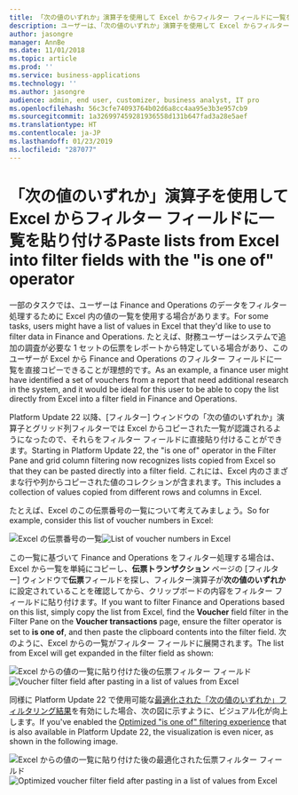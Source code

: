 ```yaml
---
title: 「次の値のいずれか」演算子を使用して Excel からフィルター フィールドに一覧を貼り付ける
description: ユーザーは、「次の値のいずれか」演算子を使用して Excel からフィルター フィールドに一覧を正しく貼り付けられるようになりました。
author: jasongre
manager: AnnBe
ms.date: 11/01/2018
ms.topic: article
ms.prod: ''
ms.service: business-applications
ms.technology: ''
ms.author: jasongre
audience: admin, end user, customizer, business analyst, IT pro
ms.openlocfilehash: 56c3cfe74093764b02d6a8cc4aa95e3b3e957cb9
ms.sourcegitcommit: 1a326997459281936558d131b647fad3a28e5aef
ms.translationtype: HT
ms.contentlocale: ja-JP
ms.lasthandoff: 01/23/2019
ms.locfileid: "287077"
---
```

# <a name="paste-lists-from-excel-into-filter-fields-with-the-is-one-of-operator"></a><span data-ttu-id="2ca20-103">「次の値のいずれか」演算子を使用して Excel からフィルター フィールドに一覧を貼り付ける</span><span class="sxs-lookup"><span data-stu-id="2ca20-103">Paste lists from Excel into filter fields with the "is one of" operator</span></span>

<span data-ttu-id="2ca20-104">一部のタスクでは、ユーザーは Finance and Operations のデータをフィルター処理するために Excel 内の値の一覧を使用する場合があります。</span><span class="sxs-lookup"><span data-stu-id="2ca20-104">For some tasks, users might have a list of values in Excel that they'd like to use to filter data in Finance and Operations.</span></span> <span data-ttu-id="2ca20-105">たとえば、財務ユーザーはシステムで追加の調査が必要な 1 セットの伝票をレポートから特定している場合があり、このユーザーが Excel から Finance and Operations のフィルター フィールドに一覧を直接コピーできることが理想的です。</span><span class="sxs-lookup"><span data-stu-id="2ca20-105">As an example, a finance user might have identified a set of vouchers from a report that need additional research in the system, and it would be ideal for this user to be able to copy the list directly from Excel into a filter field in Finance and Operations.</span></span>   

<span data-ttu-id="2ca20-106">Platform Update 22 以降、[フィルター] ウィンドウの「次の値のいずれか」演算子とグリッド列フィルターでは Excel からコピーされた一覧が認識されるようになったので、それらをフィルター フィールドに直接貼り付けることができます。</span><span class="sxs-lookup"><span data-stu-id="2ca20-106">Starting in Platform Update 22, the "is one of" operator in the Filter Pane and grid column filtering now recognizes lists copied from Excel so that they can be pasted directly into a filter field.</span></span> <span data-ttu-id="2ca20-107">これには、Excel 内のさまざまな行や列からコピーされた値のコレクションが含まれます。</span><span class="sxs-lookup"><span data-stu-id="2ca20-107">This includes a collection of values copied from different rows and columns in Excel.</span></span>

<span data-ttu-id="2ca20-108">たとえば、Excel のこの伝票番号の一覧について考えてみましょう。</span><span class="sxs-lookup"><span data-stu-id="2ca20-108">So for example, consider this list of voucher numbers in Excel:</span></span> 

<span data-ttu-id="2ca20-109">![Excel の伝票番号の一覧](media/excelFilterList.png  "Excel の伝票番号の一覧")</span><span class="sxs-lookup"><span data-stu-id="2ca20-109">![List of voucher numbers in Excel](media/excelFilterList.png  "List of voucher numbers in Excel")</span></span>

<span data-ttu-id="2ca20-110">この一覧に基づいて Finance and Operations をフィルター処理する場合は、Excel から一覧を単純にコピーし、**伝票トランザクション** ページの [フィルター] ウィンドウで**伝票**フィールドを探し、フィルター演算子が**次の値のいずれか**に設定されていることを確認してから、クリップボードの内容をフィルター フィールドに貼り付けます。</span><span class="sxs-lookup"><span data-stu-id="2ca20-110">If you want to filter Finance and Operations based on this list, simply copy the list from Excel, find the **Voucher** field filter in the Filter Pane on the **Voucher transactions** page, ensure the filter operator is set to **is one of**, and then paste the clipboard contents into the filter field.</span></span> <span data-ttu-id="2ca20-111">次のように、Excel からの一覧がフィルター フィールドに展開されます。</span><span class="sxs-lookup"><span data-stu-id="2ca20-111">The list from Excel will get expanded in the filter field as shown:</span></span> 

<span data-ttu-id="2ca20-112">![Excel からの値の一覧に貼り付けた後の伝票フィルター フィールド](media/oldPasteFromExcelFiltering.png  "Excel からの値の一覧に貼り付けた後の伝票フィルター フィールド")</span><span class="sxs-lookup"><span data-stu-id="2ca20-112">![Voucher filter field after pasting in a list of values from Excel](media/oldPasteFromExcelFiltering.png  "Voucher filter field after pasting in a list of values from Excel")</span></span>

<span data-ttu-id="2ca20-113">同様に Platform Update 22 で使用可能な[最適化された「次の値のいずれか」フィルタリング結果](improved-isoneof-filtering.md)を有効にした場合、次の図に示すように、ビジュアル化が向上します。</span><span class="sxs-lookup"><span data-stu-id="2ca20-113">If you've enabled the [Optimized "is one of" filtering experience](improved-isoneof-filtering.md) that is also available in Platform Update 22, the visualization is even nicer, as shown in the following image.</span></span>  

<span data-ttu-id="2ca20-114">![Excel からの値の一覧に貼り付けた後の最適化された伝票フィルター フィールド](media/newPasteFromExcelFiltering.png  "Excel からの値の一覧に貼り付けた後の最適化された伝票フィルター フィールド")</span><span class="sxs-lookup"><span data-stu-id="2ca20-114">![Optimized voucher filter field after pasting in a list of values from Excel](media/newPasteFromExcelFiltering.png  "Optimized voucher filter field after pasting in a list of values from Excel")</span></span>



